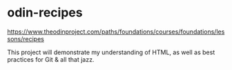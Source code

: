 # odin-recipes

https://www.theodinproject.com/paths/foundations/courses/foundations/lessons/recipes

This project will demonstrate my understanding of HTML, as well as best practices for Git & all that jazz.
